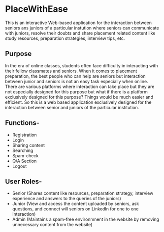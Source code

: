 # PlaceWithEase
This is an interactive Web-based application for the interaction between seniors ans juniors of a particular instution where seniors can communicate with juniors, resolve their doubts and share placement related content like study resources, preparation strategies, interview tips, etc.
## Purpose
In the era of online classes, students often face difficulty in interacting with their fellow classmates and seniors. When it comes to placement preparation, the best people who can help are seniors but interaction between junior and seniors is not an easy task especially when online. There are various platforms where interaction can take place but they are not especially designed for this purpose but what if there is a platform exclusively designed for this purpose? Things would be much easier and efficient. So this is a web based application exclusively designed for the interaction between senior and juniors of the particular institution.

## Functions-
* Registration
* Login
* Sharing content
* Searching 
* Spam-check
* Q/A Section
* Logout

## User Roles-
* Senior (Shares content like resources, preparation strategy, interview experience and answers to the queries of the juniors)
* Junior (View and access the content uploaded by seniors, ask questions, and connect will seniors on LinkedIn for one to one interaction)
* Admin (Maintains a spam-free environmnent in the website by removing unnecessary content from the website)
